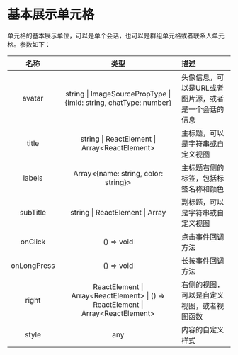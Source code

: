 # 基本展示单元格

单元格的基本展示单位，可以是单个会话，也可以是群组单元格或者联系人单元格。参数如下：

| 名称 | 类型 | 描述 |
| :-: | :-: | :- |
| avatar | string \| ImageSourcePropType \| {imId: string, chatType: number} | 头像信息，可以是URL或者图片源，或者是一个会话的信息 |
| title | string \| ReactElement \| Array\<ReactElement\> | 主标题，可以是字符串或自定义视图 |
| labels | Array\<{name: string, color: string}\> | 主标题右侧的标签，包括标签名称和颜色 |
| subTitle | string \| ReactElement \| Array | 副标题，可以是字符串或自定义视图 |
| onClick | () => void | 点击事件回调方法 |
| onLongPress | () => void | 长按事件回调方法 |
| right | ReactElement \| Array\<ReactElement\> \| () => ReactElement \| Array\<ReactElement\> | 右侧的视图，可以是自定义视图，或者视图函数 |
| style | any | 内容的自定义样式 |